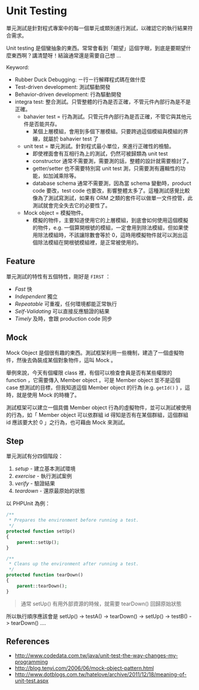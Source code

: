 Unit Testing
============

單元測試是針對程式專案中的每一個單元或類別進行測試，以確認它的執行結果符合需求。

Unit testing 是個蠻抽象的東西。常常會看到「期望」這個字眼，到底是要期望什麼東西啊？講清楚呀！結論通常還是需要自己想 ...

Keyword:

* Rubber Duck Debugging: ㄧ行ㄧ行解釋程式碼在做什麼
* Test-driven development: 測試驅動開發
* Behavior-driven development: 行為驅動開發
* integra test: 整合測試。只管整體的行為是否正確，不管元件內部行為是不是正確。
  * bahavier test = 行為測試。只管元件內部行為是否正確，不管它與其他元件是否能共存。
    * 某個上層模組，會用到多個下層模組。只要跨過這個模組與模組的界線，就屬於 bahavier test 了
  * unit test = 單元測試。針對程式最小單位，來進行正確性的檢驗。
    * 即使裡面會有互相行為上的測試，仍然可被歸類為 unit test
    * constructor 通常不需要測，需要測的話，整體的設計就需要檢討了。
    * getter/setter 也不需要特別寫 unit test 測，只需要測有邏輯性的功能，如加減乘除等。
    * database schema 通常不需要測，因為當 schema 變動時，product code 要改，test code 也要改，影響整體太多了。這種測試感覺比較像為了測試寫測試，如果有 ORM 之類的套件可以做單一文件控管，此測試就會完全失去它的必要性了。
  * Mock object = 模擬物件。
    * 模擬的物件，主要知道使用它的上層模組，到底會如何使用這個模擬的物件，e.g. 一個算開根號的模組，一定會用到除法模組，但如果使用除法模組時，不該讓除數會等於 0，這時用模擬物件就可以測出這個除法模組在開根號模組裡，是正常被使用的。

Feature
-------

單元測試的特性有五個特性，剛好是 `FIRST` ：

  * *Fast* 快
  * *Independent* 獨立
  * *Repeatable* 可重複，任何環境都能正常執行
  * *Self-Validating* 可以直接反應驗證的結果
  * *Timely* 及時，會跟 production code 同步

Mock
----

Mock Object 是個很有趣的東西。測試框架利用一些機制，建造了一個虛擬物件，然後去偽裝成某個對象物件，這叫 Mock 。

舉例來說，今天有個權限 class 裡，有個可以檢查會員是否有某些權限的 function ，它需要傳入 Member object 。可是 Member object 並不是這個 case 想測試的目標，但我知道這個 Member object 的行為 (e.g. `getId()` ) ，這時，就是使用 Mock 的時機了。

測試框架可以建立一個具備 Member object 行為的虛擬物件，並可以測試被使用的行為，如「 Member object 可以依群組 id 得知是否有在某個群組，這個群組 id 應該要大於 0 」之行為，也可藉由 Mock 來測試。

Step
----

單元測試有分四個階段：

1. *setup* - 建立基本測試環境
2. *exercise* - 執行測試案例
3. *verify* - 驗證結果
4. *teardown* - 還原最原始的狀態

以 PHPUnit 為例：

```php
/**
 * Prepares the environment before running a test.
 */
protected function setUp()
{
	parent::setUp();
}

/**
 * Cleans up the environment after running a test.
 */
protected function tearDown()
{
	parent::tearDown();
}
```

> 通常 setUp() 有用外部資源的時候，就需要 tearDown() 回歸原始狀態

所以執行順序應該會是 setUp() -> testA() -> tearDown() -> setUp() -> testB() -> tearDown() ....

References
----------

* http://www.codedata.com.tw/java/unit-test-the-way-changes-my-programming
* http://blog.tenyi.com/2006/06/mock-object-pattern.html
* http://www.dotblogs.com.tw/hatelove/archive/2011/12/18/meaning-of-unit-test.aspx
